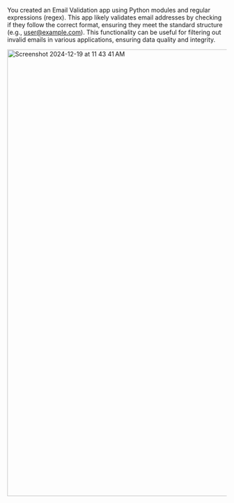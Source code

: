 You created an Email Validation app using Python modules and regular expressions (regex). This app likely validates email addresses by checking if they follow the correct format, ensuring they meet the standard structure (e.g., user@example.com). This functionality can be useful for filtering out invalid emails in various applications, ensuring data quality and integrity.

<img width="1026" alt="Screenshot 2024-12-19 at 11 43 41 AM" src="https://github.com/user-attachments/assets/63fa902c-1f7a-4271-858e-f915ef0f2710" />

